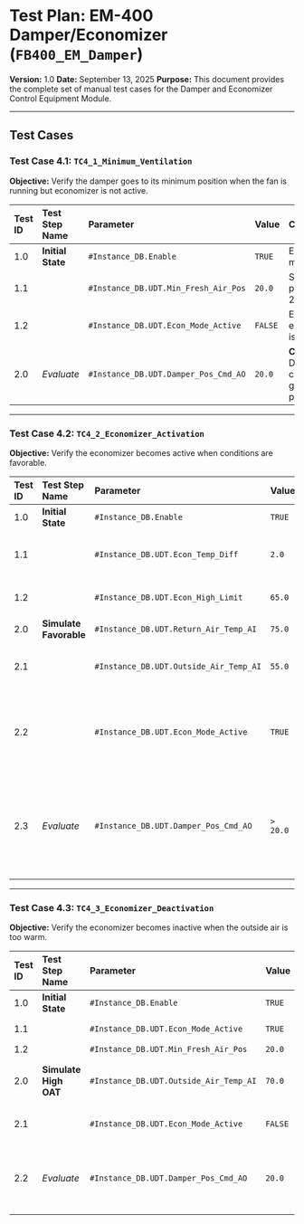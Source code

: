 # Test Plan: EM-400 Damper/Economizer (`FB400_EM_Damper`)

**Version:** 1.0
**Date:** September 13, 2025
**Purpose:** This document provides the complete set of manual test cases for the Damper and Economizer Control Equipment Module.

---

## Test Cases

### Test Case 4.1: `TC4_1_Minimum_Ventilation`

**Objective:** Verify the damper goes to its minimum position when the fan is running but economizer is not active.

| Test ID | Test Step Name | Parameter | Value | Comment |
| :--- | :--- | :--- | :--- | :--- |
| 1.0 | **Initial State** | `#Instance_DB.Enable` | `TRUE` | Enable the module. |
| 1.1 | | `#Instance_DB.UDT.Min_Fresh_Air_Pos`| `20.0` | Set min position to 20%. |
| 1.2 | | `#Instance_DB.UDT.Econ_Mode_Active`| `FALSE`| Ensure economizer is inactive. |
| 2.0 | *Evaluate* | `#Instance_DB.UDT.Damper_Pos_Cmd_AO` | `20.0` | **Check:** Damper command goes to min position. |

---

### Test Case 4.2: `TC4_2_Economizer_Activation`

**Objective:** Verify the economizer becomes active when conditions are favorable.

| Test ID | Test Step Name | Parameter | Value | Comment |
| :--- | :--- | :--- | :--- | :--- |
| 1.0 | **Initial State** | `#Instance_DB.Enable` | `TRUE` | Module is enabled. |
| 1.1 | | `#Instance_DB.UDT.Econ_Temp_Diff` | `2.0` | Set temp differential for activation. |
| 1.2 | | `#Instance_DB.UDT.Econ_High_Limit` | `65.0` | Set high limit for OAT. |
| 2.0 | **Simulate Favorable** | `#Instance_DB.UDT.Return_Air_Temp_AI` | `75.0` | RAT is high. |
| 2.1 | | `#Instance_DB.UDT.Outside_Air_Temp_AI`| `55.0` | OAT is cool and below RAT. |
| 2.2 | | `#Instance_DB.UDT.Econ_Mode_Active`| `TRUE` | **This input is from the main logic, not the module itself.** |
| 2.3 | *Evaluate* | `#Instance_DB.UDT.Damper_Pos_Cmd_AO`| `> 20.0`| **Check:** Damper command should be modulating (not at min). Value depends on PID. |

---

### Test Case 4.3: `TC4_3_Economizer_Deactivation`

**Objective:** Verify the economizer becomes inactive when the outside air is too warm.

| Test ID | Test Step Name | Parameter | Value | Comment |
| :--- | :--- | :--- | :--- | :--- |
| 1.0 | **Initial State** | `#Instance_DB.Enable` | `TRUE` | Module is enabled. |
| 1.1 | | `#Instance_DB.UDT.Econ_Mode_Active`| `TRUE` | Economizer is active. |
| 1.2 | | `#Instance_DB.UDT.Min_Fresh_Air_Pos`| `20.0` | |
| 2.0 | **Simulate High OAT** | `#Instance_DB.UDT.Outside_Air_Temp_AI`| `70.0` | OAT is now above the high limit of 65.0. |
| 2.1 | | `#Instance_DB.UDT.Econ_Mode_Active`| `FALSE`| **This input is from the main logic.** |
| 2.2 | *Evaluate* | `#Instance_DB.UDT.Damper_Pos_Cmd_AO`| `20.0` | **Check:** Damper command returns to min position. |
